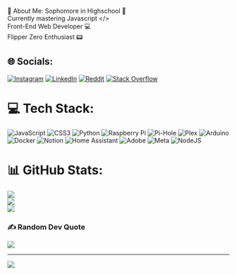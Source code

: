 💫 About Me:
Sophomore in Highschool 🏫<br>
Currently mastering Javascript </><br>
Front-End Web Developer 💻<br>
Flipper Zero Enthusiast 📟


## 🌐 Socials:
[![Instagram](https://img.shields.io/badge/Instagram-%23E4405F.svg?logo=Instagram&logoColor=white)](https://instagram.com/sonicnguyenn) [![LinkedIn](https://img.shields.io/badge/LinkedIn-%230077B5.svg?logo=linkedin&logoColor=white)](https://linkedin.com/in/Bach(Sonic)Nguyen) [![Reddit](https://img.shields.io/badge/Reddit-%23FF4500.svg?logo=Reddit&logoColor=white)](https://reddit.com/user/SonicHoang) [![Stack Overflow](https://img.shields.io/badge/-Stackoverflow-FE7A16?logo=stack-overflow&logoColor=white)](https://stackoverflow.com/users/25348913) 

# 💻 Tech Stack:
![JavaScript](https://img.shields.io/badge/javascript-%23323330.svg?style=for-the-badge&logo=javascript&logoColor=%23F7DF1E) ![CSS3](https://img.shields.io/badge/css3-%231572B6.svg?style=for-the-badge&logo=css3&logoColor=white) ![Python](https://img.shields.io/badge/python-3670A0?style=for-the-badge&logo=python&logoColor=ffdd54) ![Raspberry Pi](https://img.shields.io/badge/-RaspberryPi-C51A4A?style=for-the-badge&logo=Raspberry-Pi) ![Pi-Hole](https://img.shields.io/badge/pihole-%2396060C.svg?style=for-the-badge&logo=pi-hole&logoColor=white) ![Plex](https://img.shields.io/badge/plex-%23E5A00D.svg?style=for-the-badge&logo=plex&logoColor=white) ![Arduino](https://img.shields.io/badge/-Arduino-00979D?style=for-the-badge&logo=Arduino&logoColor=white) ![Docker](https://img.shields.io/badge/docker-%230db7ed.svg?style=for-the-badge&logo=docker&logoColor=white) ![Notion](https://img.shields.io/badge/Notion-%23000000.svg?style=for-the-badge&logo=notion&logoColor=white) ![Home Assistant](https://img.shields.io/badge/home%20assistant-%2341BDF5.svg?style=for-the-badge&logo=home-assistant&logoColor=white) ![Adobe](https://img.shields.io/badge/adobe-%23FF0000.svg?style=for-the-badge&logo=adobe&logoColor=white) ![Meta](https://img.shields.io/badge/Meta-%230467DF.svg?style=for-the-badge&logo=Meta&logoColor=white) ![NodeJS](https://img.shields.io/badge/node.js-6DA55F?style=for-the-badge&logo=node.js&logoColor=white)
# 📊 GitHub Stats:
![](https://github-readme-stats.vercel.app/api?username=SonicNguyen&theme=dark&hide_border=false&include_all_commits=false&count_private=false)<br/>
![](https://github-readme-streak-stats.herokuapp.com/?user=SonicNguyen&theme=dark&hide_border=false)<br/>
![](https://github-readme-stats.vercel.app/api/top-langs/?username=SonicNguyen&theme=dark&hide_border=false&include_all_commits=false&count_private=false&layout=compact)

### ✍️ Random Dev Quote
![](https://quotes-github-readme.vercel.app/api?type=horizontal&theme=radical)

---
[![](https://visitcount.itsvg.in/api?id=SonicNguyen&icon=0&color=1)](https://visitcount.itsvg.in)
